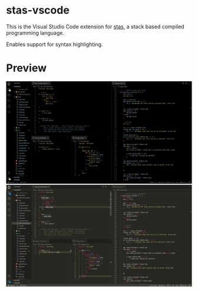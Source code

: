 # stas-vscode

This is the Visual Studio Code extension for [stas](https://github.com/l1mey112/stas), a stack based compiled programming language.

Enables support for syntax highlighting.

# Preview

![First demo screenshot](./images/demo.png)
![Second demo screenshot](./images/demo1.png)